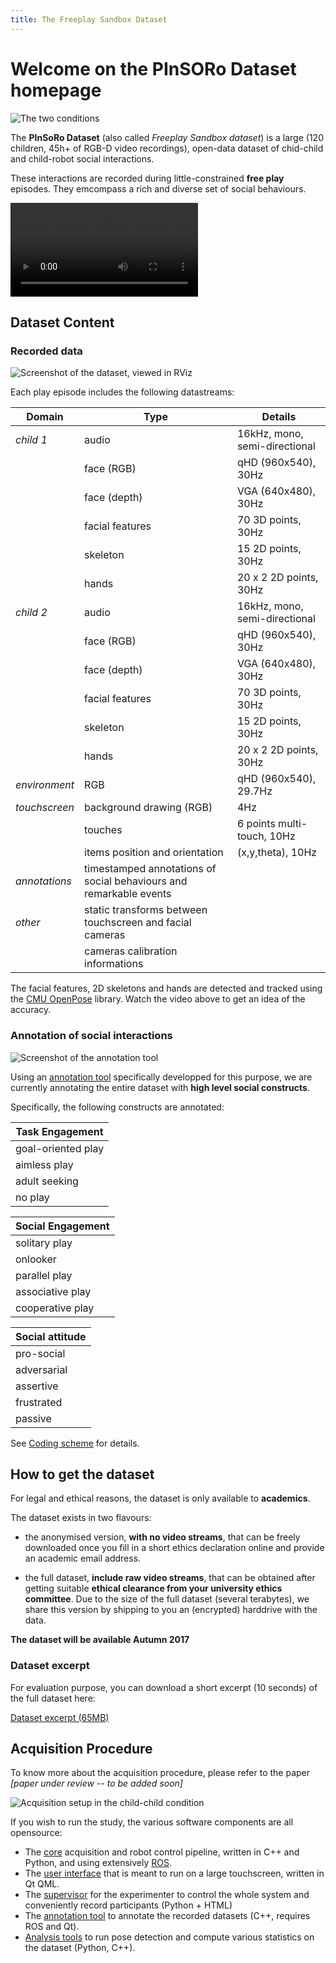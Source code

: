 ```yaml
---
title: The Freeplay Sandbox Dataset
---
```


Welcome on the PInSORo Dataset homepage
=======================================

![The two conditions](media/setup-illustration.png)

The **PInSoRo Dataset** (also called _Freeplay Sandbox dataset_) is a large (120
children, 45h+ of RGB-D video recordings), open-data dataset of chid-child and
child-robot social interactions.

These interactions are recorded during little-constrained **free play**
episodes. They emcompass a rich and diverse set of social behaviours.

<video controls src="media/bestof.mp4">
Sorry, your browser doesn't support embedded videos, 
but don't worry, you can <a href="media/bestof.mp4">download it</a>
and watch it with your favorite video player!
</video>

Dataset Content
---------------

### Recorded data

![Screenshot of the dataset, viewed in RViz](media/3d-point-cloud-facial-features.jpg)

Each play episode includes the following datastreams:

| **Domain**    | **Type**                                                           | **Details**                   |
|---------------|--------------------------------------------------------------------|-------------------------------|
| _child 1_     | audio                                                              | 16kHz, mono, semi-directional |
|               | face (RGB)                                                         | qHD (960x540), 30Hz           |
|               | face (depth)                                                       | VGA (640x480), 30Hz           |
|               | facial features                                                    | 70 3D points, 30Hz            |
|               | skeleton                                                           | 15 2D points, 30Hz            |
|               | hands                                                              | 20 x 2 2D points, 30Hz        |
| _child 2_     | audio                                                              | 16kHz, mono, semi-directional |
|               | face (RGB)                                                         | qHD (960x540), 30Hz           |
|               | face (depth)                                                       | VGA (640x480), 30Hz           |
|               | facial features                                                    | 70 3D points, 30Hz            |
|               | skeleton                                                           | 15 2D points, 30Hz            |
|               | hands                                                              | 20 x 2 2D points, 30Hz        |
| _environment_ | RGB                                                                | qHD (960x540), 29.7Hz         |
| _touchscreen_ | background drawing (RGB)                                           | 4Hz                           |
|               | touches                                                            | 6 points multi-touch, 10Hz    |
|               | items position and orientation                                     | (x,y,theta), 10Hz             |
| _annotations_ | timestamped annotations of social behaviours and remarkable events |                               |
| _other_       | static transforms between touchscreen and facial cameras           |                               |
|               | cameras calibration informations                                   |                               |


The facial features, 2D skeletons and hands are detected and tracked using the
[CMU OpenPose](https://github.com/CMU-Perceptual-Computing-Lab/openpose/)
library. Watch the video above to get an idea of the accuracy.

### Annotation of social interactions

![Screenshot of the annotation tool](media/annotator.jpg)

Using an [annotation tool](https://github.com/freeplay-sandbox/annotator/) specifically developped for this purpose, we are currently annotating the entire dataset with **high level social constructs**.

Specifically, the following constructs are annotated:


| **Task Engagement**   |
|-----------------------|
| goal-oriented play    |
| aimless play          |
| adult seeking         |
| no play               |

| **Social Engagement** |
|-----------------------|
| solitary play         |
| onlooker              |
| parallel play         |
| associative play      |
| cooperative play      |

| **Social attitude**   |
|-----------------------|
| pro-social            |
| adversarial           |
| assertive             |
| frustrated            |
| passive    


See [Coding scheme](coding-scheme) for details.

How to get the dataset
----------------------

For legal and ethical reasons, the dataset is only available to **academics**.

The dataset exists in two flavours:

- the anonymised version, **with no video streams**, that can be freely
  downloaded once you fill in a short ethics declaration online and provide an
  academic email address.

- the full dataset, **include raw video streams**, that can be obtained after
  getting suitable **ethical clearance from your university ethics committee**.
  Due to the size of the full dataset (several terabytes), we share this
  version by shipping to you an (encrypted) harddrive with the data.

**The dataset will be available Autumn 2017**

### Dataset excerpt

For evaluation purpose, you can download a short excerpt (10 seconds) of the full dataset here:

[Dataset excerpt (65MB)](dataset/10s-extract.bag)


Acquisition Procedure
---------------------

To know more about the acquisition procedure, please refer to the paper *[paper
under review -- to be added soon]*

![Acquisition setup in the child-child condition](media/setup.png)

If you wish to run the study, the various software components are all
opensource:

- The [core](https://github.com/freeplay-sandbox/core) acquisition and robot
  control pipeline, written in C++ and Python, and using extensively
  [ROS](https://www.ros.org).
- The [user interface](https://github.com/freeplay-sandbox/qt-gui) that is meant
  to run on a large touchscreen, written in Qt QML.
- The [supervisor](https://github.com/freeplay-sandbox/web-supervisor) for the
  experimenter to control the whole system and conveniently record participants
  (Python + HTML)
- The [annotation tool](https://github.com/freeplay-sandbox/annotator) to
  annotate the recorded datasets (C++, requires ROS and Qt).
- [Analysis tools](https://github.com/freeplay-sandbox/analysis) to run pose
  detection and compute various statistics on the dataset (Python, C++).






